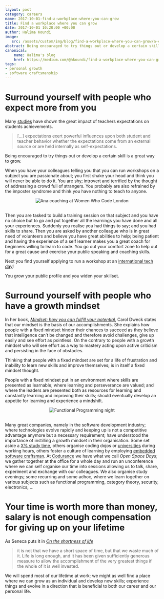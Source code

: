 ```yaml
---
layout: post
category: careers
name: 2017-10-01-find-a-workplace-where-you-can-grow
title: Find a workplace where you can grow
date: 2017-10-01 10:20:00 +00:00
author: Halima Koundi
image:
   src: /assets/custom/img/blog/find-a-workplace-where-you-can-grow/a-codurance-open-space-day.jpg
abstract: Being encouraged to try things out or develop a certain skill is a great way to grow both as a professional and as an individual.
canonical:
    name: Halima's blog
    href: https://medium.com/@hkoundi/find-a-workplace-where-you-can-grow-16172a5ab957/
tags:
- personal growth
- software craftsmanship
---
```


# Surround yourself with people who expect more from you

Many [studies](http://www.greaterexpectations.org/briefing_papers/improvestudentlearning.html) have shown the great impact of teachers expectations on students achievements. 
> [...] expectations exert powerful influences upon both student and teacher behavior whether the expectations come from an external source or are held internally as self-expectations.

Being encouraged to try things out or develop a certain skill is a great way to grow.

When you have your colleagues telling you that you can run workshops on a subject you are passionate about; you first shake your head and think you will never be able to do it.
You are shy; introvert and terrified by the thought of addressing a crowd full of strangers.
You probably are also refrained by the imposter syndrome and think you have nothing to teach to anyone.

<center>
<img src="{{site.baseurl}}/assets/custom/img/blog/find-a-workplace-where-you-can-grow/ana-coaching-at-women-who-code-london.jpg" alt="Ana coaching at Women Who Code London" class="img img-fluid" />
</center>
<br/> 

Then you are tasked to build a training session on that subject and you have no choice but to go and put together all the learnings you have done and all your experiences. Suddenly you realise you had things to say; and you had skills to share.
Then you are asked by another colleague who is in great need of volunteers and believe you have great abilities to help; being patient and having the experience of a self learner makes you a great coach for beginners willing to learn to code. You go out your comfort zone to help out for a great cause and exercise your public speaking and coaching skills.

Next you find yourself applying to run a workshop at an [international tech day](http://bcswomen.bcs.org/events/techknow-day-at-codenode-in-london/)! 

You grow your public profile and you widen your skillset.

# Surround yourself with people who have a growth mindset

In her book, [_Mindset: how you can fulfill your potential_](https://www.amazon.co.uk/Mindset-How-Fulfil-Your-Potential/dp/1780332009), Carol Dweck states that our mindset is the basis of our accomplishments. She explains how people with a fixed mindset hinder their chances to succeed as they believe that intelligence can’t be changed and therefore avoid challenges, give up easily and see effort as pointless. On the contrary to people with a growth mindset who will see effort as a way to mastery acting upon active criticism and persisting in the face of obstacles.

Thinking that people with a fixed mindset are set for a life of frustration and inability to learn new skills and improve themselves; is in itself a fixed mindset thought. 

People with a fixed mindset put in an environment where skills are presented as learnable; where learning and perseverance are valued; and where the leaders are presented both as resources for learning and constantly learning and improving their skills; should eventually develop an appetite for learning and experience a mindshift.

<center>
<img src="{{site.baseurl}}/assets/custom/img/blog/find-a-workplace-where-you-can-grow/functional-programming-night.jpg" alt="Functional Programming night" class="img img-fluid" />
</center>
<br/> 

Many great companies, namely in the software development industry; where technologies evolve rapidly and keeping up is not a competitive advantage anymore but a necessary requirement; have understood the importance of instilling a growth mindset in their organisation. Some set aside a [X% study time](https://www.fastcompany.com/1663137/how-3m-gave-everyone-days-off-and-created-an-innovation-dynamo), others organise coding dojos or [universities](https://8thlight.com/community/) during working hours, others foster a culture of learning by employing [embedded software craftsman](https://codurance.com/2017/08/20/my-first-steps-as-an-embedded-sw-craftswoman/).
At [Codurance](https://codurance.com) we have what we call _Open Space Days_; we gather together at the office for a whole day and run an unconference where we can self organise our time into sessions allowing us to talk, share, experiment and exchange with our colleagues. We also organise study evenings; some recurring and some adhoc, where we learn together on various subjects such as functional programming, category theory, security, electronics, ...

# Your time is worth more than money, salary is not enough compensation for giving up on your lifetime

As Seneca puts it in [_On the shortness of life_](https://www.goodreads.com/book/show/97412.On_the_Shortness_of_Life)  
> it is not that we have a short space of time, but that we waste much of it. Life is long enough, and it has been given sufficiently generous measure to allow the accomplishment of the very greatest things if the whole of it is well invested.

We will spend most of our lifetime at work; we might as well find a place where we can grow as an individual and develop new skills; experience things and evolve in a direction that is beneficial to both our career and our personal life.
